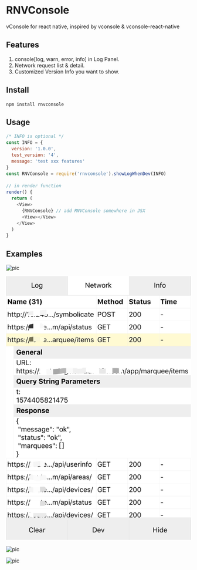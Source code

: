 # RNVConsole
vConsole for react native, inspired by vconsole & vconsole-react-native

## Features
1. console[log, warn, error, info] in Log Panel.
2. Network request list & detail.
3. Customized Version Info you want to show.

## Install
```
npm install rnvconsole
```

## Usage
```javascript
/* INFO is optional */
const INFO = {
  version: '1.0.0',
  test_version: '4',
  message: 'test xxx features'
}
const RNVConsole = require('rnvconsole').showLogWhenDev(INFO)

// in render function
render() {
  return (
    <View>
      {RNVConsole} // add RNVConsole somewhere in JSX
      <View></View>
    </View>
  )
}
```

## Examples

![pic](https://raw.githubusercontent.com/fwon/blog/master/assets/rnvconsole1.png)

![pic](https://raw.githubusercontent.com/fwon/blog/master/assets/rnvconsole2.png)

![pic](https://raw.githubusercontent.com/fwon/blog/master/assets/rnvconsole3.png)

![pic](https://raw.githubusercontent.com/fwon/blog/master/assets/rnvconsole4.png)